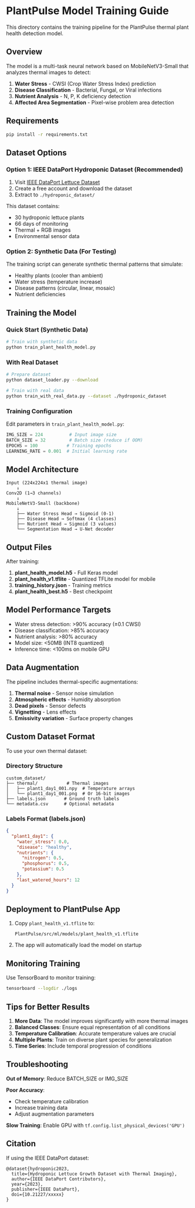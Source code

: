 # PlantPulse Model Training Guide

This directory contains the training pipeline for the PlantPulse thermal plant health detection model.

## Overview

The model is a multi-task neural network based on MobileNetV3-Small that analyzes thermal images to detect:

1. **Water Stress** - CWSI (Crop Water Stress Index) prediction
2. **Disease Classification** - Bacterial, Fungal, or Viral infections
3. **Nutrient Analysis** - N, P, K deficiency detection
4. **Affected Area Segmentation** - Pixel-wise problem area detection

## Requirements

```bash
pip install -r requirements.txt
```

## Dataset Options

### Option 1: IEEE DataPort Hydroponic Dataset (Recommended)

1. Visit [IEEE DataPort Lettuce Dataset](https://ieee-dataport.org/open-access/lettuce-dataset)
2. Create a free account and download the dataset
3. Extract to `./hydroponic_dataset/`

This dataset contains:
- 30 hydroponic lettuce plants
- 66 days of monitoring
- Thermal + RGB images
- Environmental sensor data

### Option 2: Synthetic Data (For Testing)

The training script can generate synthetic thermal patterns that simulate:
- Healthy plants (cooler than ambient)
- Water stress (temperature increase)
- Disease patterns (circular, linear, mosaic)
- Nutrient deficiencies

## Training the Model

### Quick Start (Synthetic Data)

```bash
# Train with synthetic data
python train_plant_health_model.py
```

### With Real Dataset

```bash
# Prepare dataset
python dataset_loader.py --download

# Train with real data
python train_with_real_data.py --dataset ./hydroponic_dataset
```

### Training Configuration

Edit parameters in `train_plant_health_model.py`:

```python
IMG_SIZE = 224          # Input image size
BATCH_SIZE = 32         # Batch size (reduce if OOM)
EPOCHS = 100           # Training epochs
LEARNING_RATE = 0.001  # Initial learning rate
```

## Model Architecture

```
Input (224x224x1 thermal image)
    ↓
Conv2D (1→3 channels)
    ↓
MobileNetV3-Small (backbone)
    ↓
    ├── Water Stress Head → Sigmoid (0-1)
    ├── Disease Head → Softmax (4 classes)
    ├── Nutrient Head → Sigmoid (3 values)
    └── Segmentation Head → U-Net decoder
```

## Output Files

After training:

1. **plant_health_model.h5** - Full Keras model
2. **plant_health_v1.tflite** - Quantized TFLite model for mobile
3. **training_history.json** - Training metrics
4. **plant_health_best.h5** - Best checkpoint

## Model Performance Targets

- Water stress detection: >90% accuracy (±0.1 CWSI)
- Disease classification: >85% accuracy
- Nutrient analysis: >80% accuracy
- Model size: <50MB (INT8 quantized)
- Inference time: <100ms on mobile GPU

## Data Augmentation

The pipeline includes thermal-specific augmentations:

1. **Thermal noise** - Sensor noise simulation
2. **Atmospheric effects** - Humidity absorption
3. **Dead pixels** - Sensor defects
4. **Vignetting** - Lens effects
5. **Emissivity variation** - Surface property changes

## Custom Dataset Format

To use your own thermal dataset:

### Directory Structure
```
custom_dataset/
├── thermal/           # Thermal images
│   ├── plant1_day1_001.npy  # Temperature arrays
│   └── plant1_day1_001.png  # Or 16-bit images
├── labels.json       # Ground truth labels
└── metadata.csv      # Optional metadata
```

### Labels Format (labels.json)
```json
{
  "plant1_day1": {
    "water_stress": 0.0,
    "disease": "healthy",
    "nutrients": {
      "nitrogen": 0.5,
      "phosphorus": 0.5,
      "potassium": 0.5
    },
    "last_watered_hours": 12
  }
}
```

## Deployment to PlantPulse App

1. Copy `plant_health_v1.tflite` to:
   ```
   PlantPulse/src/ml/models/plant_health_v1.tflite
   ```

2. The app will automatically load the model on startup

## Monitoring Training

Use TensorBoard to monitor training:

```bash
tensorboard --logdir ./logs
```

## Tips for Better Results

1. **More Data**: The model improves significantly with more thermal images
2. **Balanced Classes**: Ensure equal representation of all conditions
3. **Temperature Calibration**: Accurate temperature values are crucial
4. **Multiple Plants**: Train on diverse plant species for generalization
5. **Time Series**: Include temporal progression of conditions

## Troubleshooting

**Out of Memory**: Reduce BATCH_SIZE or IMG_SIZE

**Poor Accuracy**: 
- Check temperature calibration
- Increase training data
- Adjust augmentation parameters

**Slow Training**: Enable GPU with `tf.config.list_physical_devices('GPU')`

## Citation

If using the IEEE DataPort dataset:
```
@dataset{hydroponic2023,
  title={Hydroponic Lettuce Growth Dataset with Thermal Imaging},
  author={IEEE DataPort Contributors},
  year={2023},
  publisher={IEEE DataPort},
  doi={10.21227/xxxxx}
}
```